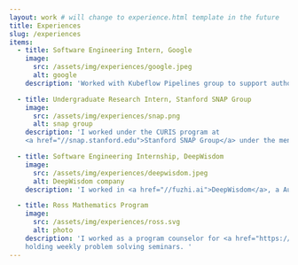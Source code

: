 ```yaml
---
layout: work # will change to experience.html template in the future
title: Experiences
slug: /experiences
items:
  - title: Software Engineering Intern, Google
    image: 
      src: /assets/img/experiences/google.jpeg
      alt: google
    description: 'Worked with Kubeflow Pipelines group to support authoring machine learning pipelines. '

  - title: Undergraduate Research Intern, Stanford SNAP Group
    image: 
      src: /assets/img/experiences/snap.png
      alt: snap group
    description: 'I worked under the CURIS program at 
    <a href="//snap.stanford.edu">Stanford SNAP Group</a> under the mentorship of Giray Ogut, Hongyu Ren, Tailin Wu, and Professor Jure Leskovec.'

  - title: Software Engineering Internship, DeepWisdom
    image:
      src: /assets/img/experiences/deepwisdom.jpeg
      alt: DeepWisdom company
    description: 'I worked in <a href="//fuzhi.ai">DeepWisdom</a>, a Auto Machine Learning -driven startup company in Shenzhen, China.'

  - title: Ross Mathematics Program
    image:
      src: /assets/img/experiences/ross.svg
      alt: photo
    description: 'I worked as a program counselor for <a href="https://rossprogram.org/">Ross Program</a> in 2020 and as a teaching assistant for the Analytic Number Theory course, 
    holding weekly problem solving seminars. '
---
```


